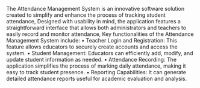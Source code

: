 The Attendance Management System is an innovative software solution created to simplify and enhance the process of tracking student attendance,
Designed with usability in mind, the application features a straightforward interface that allows both administrators and teachers to easily record and monitor attendance,
Key functionalities of the Attendance Management System include:
•	Teacher Login and Registration: This feature allows educators to securely create accounts and access the system.
•	Student Management: Educators can efficiently add, modify, and update student information as needed.
•	Attendance Recording: The application simplifies the process of marking daily attendance, making it easy to track student presence.
•	Reporting Capabilities: It can generate detailed attendance reports useful for academic evaluation and analysis.
